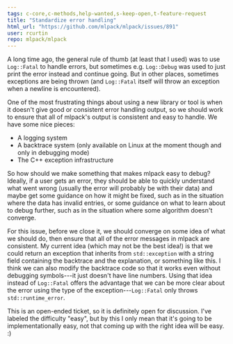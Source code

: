 ```yaml
---
tags: c-core,c-methods,help-wanted,s-keep-open,t-feature-request
title: "Standardize error handling"
html_url: "https://github.com/mlpack/mlpack/issues/891"
user: rcurtin
repo: mlpack/mlpack
---
```


A long time ago, the general rule of thumb (at least that I used) was to use `Log::Fatal` to handle errors, but sometimes e.g. `Log::Debug` was used to just print the error instead and continue going.  But in other places, sometimes exceptions are being thrown (and `Log::Fatal` itself will throw an exception when a newline is encountered).

One of the most frustrating things about using a new library or tool is when it doesn't give good or consistent error handling output, so we should work to ensure that all of mlpack's output is consistent and easy to handle.  We have some nice pieces:

 * A logging system
 * A backtrace system (only available on Linux at the moment though and only in debugging mode)
 * The C++ exception infrastructure

So how should we make something that makes mlpack easy to debug?  Ideally, if a user gets an error, they should be able to quickly understand what went wrong (usually the error will probably be with their data) and maybe get some guidance on how it might be fixed, such as in the situation where the data has invalid entries, or some guidance on what to learn about to debug further, such as in the situation where some algorithm doesn't converge.

For this issue, before we close it, we should converge on some idea of what we should do, then ensure that all of the error messages in mlpack are consistent.  My current idea (which may not be the best idea!) is that we could return an exception that inherits from `std::exception` with a string field containing the backtrace and the explanation, or something like this.  I think we can also modify the backtrace code so that it works even without debugging symbols---it just doesn't have line numbers.  Using that idea instead of `Log::Fatal` offers the advantage that we can be more clear about the error using the type of the exception---`Log::Fatal` only throws `std::runtime_error`.

This is an open-ended ticket, so it is definitely open for discussion.  I've labeled the difficulty "easy", but by this I only mean that it's going to be implementationally easy, not that coming up with the right idea will be easy. :)